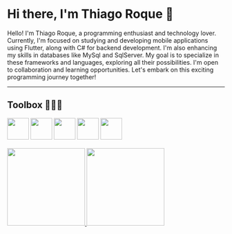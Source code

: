 <h1>Hi there, I'm Thiago Roque 🤖</h1>
<p>
  Hello! I'm Thiago Roque, a programming enthusiast and technology lover. Currently, I'm focused on studying and developing mobile applications using Flutter, along with C# for backend development. I'm also enhancing my skills in databases like MySql and SqlServer. My goal is to specialize in these frameworks and languages, exploring all their possibilities. I'm open to collaboration and learning opportunities. Let's embark on this exciting programming journey together!
</p>

---

<h2>Toolbox 👨🏽‍💻</h2>
<div>
  <img src="https://cdn.jsdelivr.net/gh/devicons/devicon/icons/flutter/flutter-original.svg" height=50px/>   <img src="https://cdn.jsdelivr.net/gh/devicons/devicon/icons/csharp/csharp-original.svg" height=50px/>   <img src="https://cdn.jsdelivr.net/gh/devicons/devicon/icons/microsoftsqlserver/microsoftsqlserver-plain-wordmark.svg" height=50px/>    <img src="https://cdn.jsdelivr.net/gh/devicons/devicon/icons/mysql/mysql-plain-wordmark.svg" height=50px/>    <img src="https://cdn.jsdelivr.net/gh/devicons/devicon/icons/git/git-original-wordmark.svg" height=50px/>
</div>
<br>

<div>
  <a href="https://github.com/Thiago2807">
  <img height="180em" src="https://github-readme-stats.vercel.app/api/top-langs/?username=Thiago2807&layout=compact&langs_count=7&theme=dark"/>
  <img height="180em" src="https://github-readme-stats.vercel.app/api?username=Thiago2807&show_icons=true&theme=dark&include_all_commits=true&count_private=true"/>
</div>
